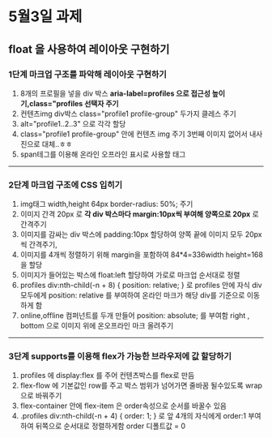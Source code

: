 <h1>5월3일 과제</h1>

## float 을 사용하여 레이아웃 구현하기

### 1단계 마크업 구조를 파악해 레이아웃 구현하기

1. 8개의 프로필을 넣을 div 박스
   **aria-label=profiles 으로 접근성 높이기,class="profiles 선택자 주기**
2. 컨텐츠img div박스 class="profile1 profile-group" 두가지 클레스 주기
3. alt="profile1..2..3" 으로 각각 할당
4. class="profile1 profile-group" 안에 컨텐츠 img 주기 3번째 이미지 없어서 내사진으로 대체..ㅎㅎ
5. span테그를 이용해 온라인 오프라인 표시로 사용할 태그

---

### 2단계 마크업 구조에 CSS 입히기

1. img태그 width,height 64px border-radius: 50%; 주기
2. 이미지 간격 20px 로
   **각 div 박스마다 margin:10px씩 부여해 양쪽으로 20px** 로 간격주기
3. 이미지를 감싸는 div 박스에 padding:10px 할당하여 양쪽 끝에 이미지 모두 20px 씩 간격주기,
4. 이미지를 4개씩 정렬하기 위해 margin을 포함하여 84\*4=336width height=168 을 할당
5. 이미지가 들어있는 박스에 float:left 할당하여 가로로 마크업 순서대로 정렬
6. profiles div:nth-child(-n + 8) {
   position: relative;
   } 로 profiles 안에 자식 div 모두에게 position: relative 를 부여하여 온라인 마크가 해당 div를 기준으로 이동하게 함
7. online,offline 컴퍼넌트를 두개 만들어 position: absolute; 를 부여함 right , bottom 으로 이미지 위에 온오프라인 마크 올려주기

---

### 3단계 supports를 이용해 flex가 가능한 브라우저에 값 할당하기

1. profiles 에 display:flex 를 주어 컨텐츠박스를 flex로 만듬
2. flex-flow 에 기본값인 row를 주고 박스 범위가 넘어가면 줄바꿈 될수있도록 wrap 으로 바꿔주기
3. flex-container 안에 flex-item 은 order속성으로 순서를 바꿀수 있음
4. .profiles div:nth-child(-n + 4) {
   order: 1;
   }
   로 앞 4개의 자식에게 order:1 부여 하여 뒤쪽으로 순서대로 정렬하게함 order 디폴트값 = 0
